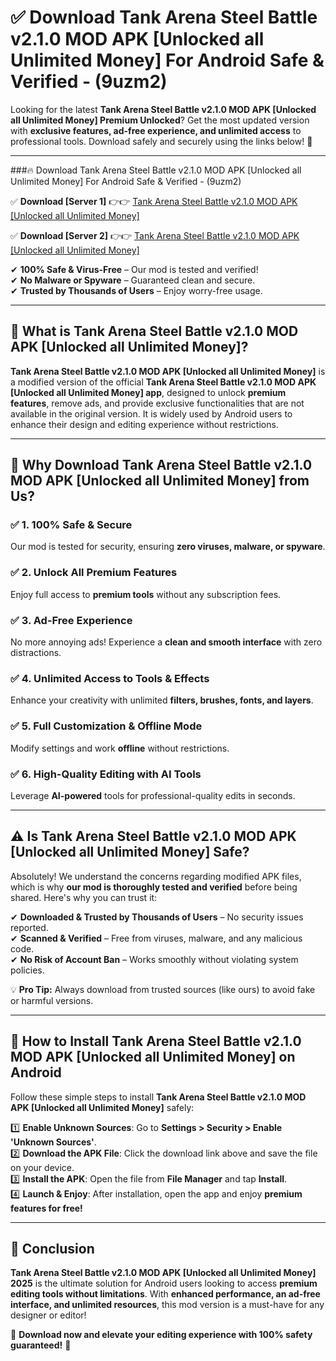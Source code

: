 
# ✅ Download Tank Arena Steel Battle v2.1.0 MOD APK [Unlocked all Unlimited Money] For Android Safe & Verified -  (9uzm2) 

Looking for the latest **Tank Arena Steel Battle v2.1.0 MOD APK [Unlocked all Unlimited Money] Premium Unlocked**? Get the most updated version with **exclusive features, ad-free experience, and unlimited access** to professional tools. Download safely and securely using the links below! 🚀  

---

###🔥 Download Tank Arena Steel Battle v2.1.0 MOD APK [Unlocked all Unlimited Money] For Android Safe & Verified -  (9uzm2)  

✅ **Download [Server 1]** 👉👉 [Tank Arena Steel Battle v2.1.0 MOD APK [Unlocked all Unlimited Money] ](https://apkcomod.com?title=Tank_Arena_Steel_Battle_v2.1.0_MOD_APK_[Unlocked_all_Unlimited_Money])  

✅ **Download [Server 2]** 👉👉 [Tank Arena Steel Battle v2.1.0 MOD APK [Unlocked all Unlimited Money] ](https://apkcomod.com?title=Tank_Arena_Steel_Battle_v2.1.0_MOD_APK_[Unlocked_all_Unlimited_Money])  

✔ **100% Safe & Virus-Free** – Our mod is tested and verified!  
✔ **No Malware or Spyware** – Guaranteed clean and secure.  
✔ **Trusted by Thousands of Users** – Enjoy worry-free usage.  

---

## 📌 What is Tank Arena Steel Battle v2.1.0 MOD APK [Unlocked all Unlimited Money]?  

**Tank Arena Steel Battle v2.1.0 MOD APK [Unlocked all Unlimited Money]** is a modified version of the official **Tank Arena Steel Battle v2.1.0 MOD APK [Unlocked all Unlimited Money] app**, designed to unlock **premium features**, remove ads, and provide exclusive functionalities that are not available in the original version. It is widely used by Android users to enhance their design and editing experience without restrictions.  

---

## 🌟 Why Download Tank Arena Steel Battle v2.1.0 MOD APK [Unlocked all Unlimited Money] from Us?  

### ✅ 1. 100% Safe & Secure  
Our mod is tested for security, ensuring **zero viruses, malware, or spyware**.  

### ✅ 2. Unlock All Premium Features  
Enjoy full access to **premium tools** without any subscription fees.  

### ✅ 3. Ad-Free Experience  
No more annoying ads! Experience a **clean and smooth interface** with zero distractions.  

### ✅ 4. Unlimited Access to Tools & Effects  
Enhance your creativity with unlimited **filters, brushes, fonts, and layers**.  

### ✅ 5. Full Customization & Offline Mode  
Modify settings and work **offline** without restrictions.  

### ✅ 6. High-Quality Editing with AI Tools  
Leverage **AI-powered** tools for professional-quality edits in seconds.  

---

## ⚠️ Is Tank Arena Steel Battle v2.1.0 MOD APK [Unlocked all Unlimited Money] Safe?  

Absolutely! We understand the concerns regarding modified APK files, which is why **our mod is thoroughly tested and verified** before being shared. Here's why you can trust it:  

✔ **Downloaded & Trusted by Thousands of Users** – No security issues reported.  
✔ **Scanned & Verified** – Free from viruses, malware, and any malicious code.  
✔ **No Risk of Account Ban** – Works smoothly without violating system policies.  

💡 **Pro Tip:** Always download from trusted sources (like ours) to avoid fake or harmful versions.  

---

## 📲 How to Install Tank Arena Steel Battle v2.1.0 MOD APK [Unlocked all Unlimited Money] on Android  

Follow these simple steps to install **Tank Arena Steel Battle v2.1.0 MOD APK [Unlocked all Unlimited Money]** safely:  

1️⃣ **Enable Unknown Sources**: Go to **Settings > Security > Enable 'Unknown Sources'**.  
2️⃣ **Download the APK File**: Click the download link above and save the file on your device.  
3️⃣ **Install the APK**: Open the file from **File Manager** and tap **Install**.  
4️⃣ **Launch & Enjoy**: After installation, open the app and enjoy **premium features for free!**  

---

## 🚀 Conclusion  

**Tank Arena Steel Battle v2.1.0 MOD APK [Unlocked all Unlimited Money] 2025** is the ultimate solution for Android users looking to access **premium editing tools without limitations**. With **enhanced performance, an ad-free interface, and unlimited resources**, this mod version is a must-have for any designer or editor!  

🔻 **Download now and elevate your editing experience with 100% safety guaranteed!** 🔻  
